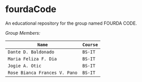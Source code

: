 # fourdaCode
An educational repository for the group named FOURDA CODE.

*Group Members:*

| `Name`                        | `Course` |
| ----------------------------- | -------- |
| `Dante D. Baldonado`          | `BS-IT`  |
| `Maria Feliza F. Dia`         | `BS-IT`  |
| `Jogie A. Otic`               | `BS-IT`  |
| `Rose Bianca Frances V. Pano` | `BS-IT`  |

